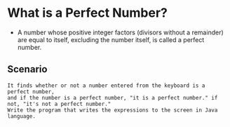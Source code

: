 # What is a Perfect Number?
* A number whose positive integer factors (divisors without a remainder) are equal to itself, excluding the number itself, is called a perfect number.

## Scenario
    It finds whether or not a number entered from the keyboard is a perfect number, 
    and if the number is a perfect number, "it is a perfect number." if not, "it's not a perfect number." 
    Write the program that writes the expressions to the screen in Java language.